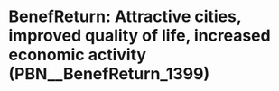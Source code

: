 # BenefReturn: __Attractive cities, improved quality of life, increased economic activity__ (PBN__BenefReturn_1399)

